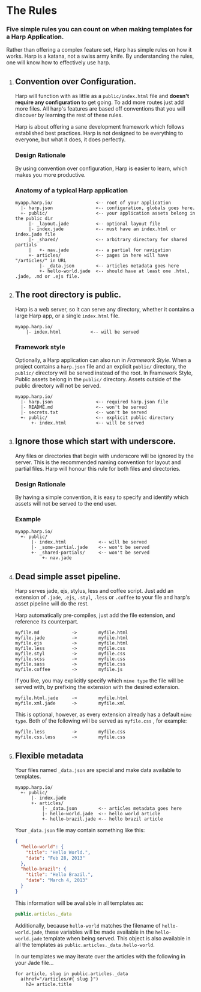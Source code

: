 # The Rules

### Five simple rules you can count on when making templates for a Harp Application.

Rather than offering a complex feature set, Harp has simple rules on how it works. Harp is a katana, not a swiss army knife. By understanding the rules, one will know how to effectively use harp.

1. ## Convention over Configuration.

    Harp will function with as little as a `public/index.html` file and **doesn't require any configuration** to get going. To add more routes just add more files. All harp's features are based off conventions that you will discover by learning the rest of these rules.

    Harp is about offering a sane development framework which follows established best practices. Harp is not designed to be everything to everyone, but what it does, it does perfectly.

    ### Design Rationale

    By using convention over configuration, Harp is easier to learn, which makes you more productive.

    ### Anatomy of a typical Harp application

    ```
    myapp.harp.io/                <-- root of your application
      |- harp.json                <-- configuration, globals goes here.
      +- public/                  <-- your application assets belong in the public dir
         |- _layout.jade          <-- optional layout file
         |- index.jade            <-- must have an index.html or index.jade file
         |- _shared/              <-- arbitrary directory for shared partials
         |   +- nav.jade          <-- a partial for navigation
         +- articles/             <-- pages in here will have "/articles/" in URL
             |- _data.json        <-- articles metadata goes here
             +- hello-world.jade  <-- should have at least one .html,  .jade, .md or .ejs file.
    ```

2. ## The root directory is public.

    Harp is a web server, so it can serve any directory, whether it contains a large Harp app, or a single `index.html` file.

    ```
    myapp.harp.io/
        |- index.html           <-- will be served
    ```

    ### Framework style

    Optionally, a Harp application can also run in _Framework Style_. When a project contains a `harp.json` file and an explicit `public/` directory, the `public/` directory will be served instead of the root. In Framework Style, Public assets belong in the `public/` directory. Assets outside of the public directory will not be served.

    ```
    myapp.harp.io/
      |- harp.json                <-- required harp.json file
      |- README.md                <-- won't be served
      |- secrets.txt              <-- won't be served
      +- public/                  <-- explicit public directory
          +- index.html           <-- will be served
    ```

3. ## Ignore those which start with underscore.

    Any files or directories that begin with underscore will be ignored by the server. This is the recommended naming convention for layout and partial files. Harp will honour this rule for both files and directories.

    ### Design Rationale

    By having a simple convention, it is easy to specify and identify which assets will not be served to the end user.

    ### Example

    ```
    myapp.harp.io/
      +- public/
          |- index.html            <-- will be served
          |- _some-partial.jade    <-- won't be served
          +- _shared-partials/     <-- won't be served
              +- nav.jade
    ```

4. ## Dead simple asset pipeline.

    Harp serves jade, ejs, stylus, less and coffee script. Just add an extension of `.jade`, `.ejs`, `.styl`, `.less` or `.coffee` to your file and harp's asset pipeline will do the rest.

    Harp automatically pre-compiles, just add the file extension, and reference its counterpart.

    ```
    myfile.md            ->        myfile.html
    myfile.jade          ->        myfile.html
    myfile.ejs           ->        myfile.html
    myfile.less          ->        myfile.css
    myfile.styl          ->        myfile.css
    myfile.scss          ->        myfile.css
    myfile.sass          ->        myfile.css
    myfile.coffee        ->        myfile.js
    ```

    If you like, you may explicitly specify which `mime type` the file will be served with, by prefixing the extension with the desired extension.

    ```
    myfile.html.jade     ->        myfile.html
    myfile.xml.jade      ->        myfile.xml
    ```

    This is optional, however, as every extension already has a default `mime type`.  Both of the following will be served as `myfile.css` , for example:

    ```
    myfile.less          ->        myfile.css
    myfile.css.less      ->        myfile.css
    ```

5. ## Flexible metadata

    Your files named `_data.json` are special and make data available to templates.

    ```
    myapp.harp.io/
      +- public/
          |- index.jade
          +- articles/
              |- _data.json        <-- articles metadata goes here
              |- hello-world.jade  <-- hello world article
              +- hello-brazil.jade <-- hello brazil article
    ```

    Your `_data.json` file may contain something like this:

    ```json
    {
      "hello-world": {
        "title": "Hello World.",
        "date": "Feb 28, 2013"
      },
      "hello-brazil": {
        "title": "Hello Brazil.",
        "date": "March 4, 2013"
      }
    }
    ```

    This information will be available in all templates as:

    ```js
    public.articles._data
    ```

    Additionally, because `hello-world` matches the filename of `hello-world.jade`, these variables will be made available in the `hello-world.jade` template when being served. This object is also available in all the templates as `public.articles._data.hello-world`.

    In our templates we may iterate over the articles with the following in your Jade file&hellip;

    ```jade
    for article, slug in public.articles._data
      a(href="/articles/#{ slug }")
        h2= article.title
    ```
